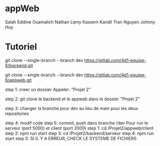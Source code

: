 # appWeb
Salah Eddine Ouamalich
Nathan Lamy
Kassem Kandil
Tran Nguyen Johnny Huy
# Tutoriel

git clone --single-branch --branch dev https://gitlab.com/4d1-equipe-6/backend.git

git clone --single-branch --branch dev https://gitlab.com/4d1-equipe-6/appweb.git

step 1: creer un dossier Appeler: "Projet 2"

step 2: git clone le backend et le appweb dans le dossier "Projet 2" 

step 3: changer la branche pour dev au lieu de main pour les deux repositories

step 4: modif code
step 5: commit, push dans branche /dev
Pour run le serveur (port 5000) et client (port 2000)
step 1: cd /Projet2/appweb/client
step 2: npm run start
step 3: cd /Projet2/backend/serveur
step 4: npm run start
step 5: SI IL Y A ERREUR, CHECK LE SYSTEME DE FICHIERS
